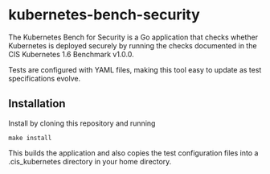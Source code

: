 # kubernetes-bench-security

The Kubernetes Bench for Security is a Go application that checks whether Kubernetes is deployed securely by running the checks documented in the CIS Kubernetes 1.6 Benchmark v1.0.0.

Tests are configured with YAML files, making this tool easy to update as test specifications evolve. 

## Installation

Install by cloning this repository and running 

```make install```

This builds the application and also copies the test configuration files into a .cis_kubernetes directory in your home directory. 
